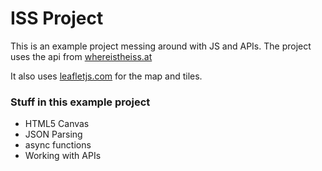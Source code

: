 # ISS Project
This is an example project messing around with JS and APIs. The project uses the api from [whereistheiss.at](https://wheretheiss.at/w/developer)

It also uses [leafletjs.com](https://leafletjs.com/examples/quick-start/) for the map and tiles.

### Stuff in this example project
- HTML5 Canvas 
- JSON Parsing 
- async functions 
- Working with APIs